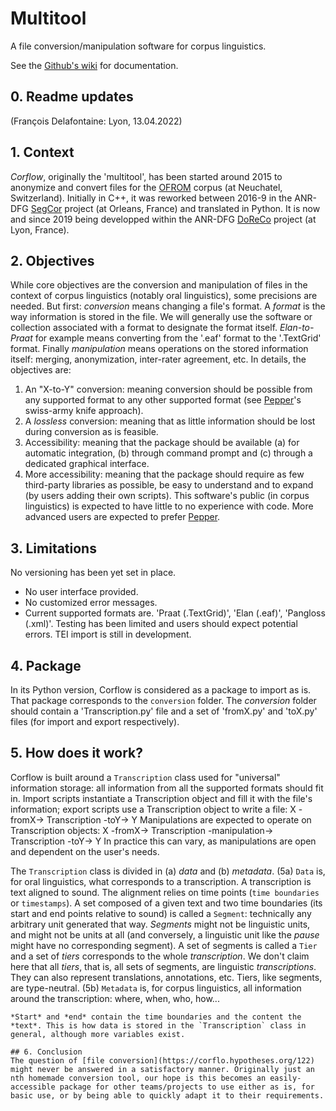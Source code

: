 # Multitool
A file conversion/manipulation software for corpus linguistics.

See the [Github's wiki](https://github.com/DoReCo/corflow/wiki) for documentation.

## 0. Readme updates
(François Delafontaine: Lyon, 13.04.2022)

## 1. Context
*Corflow*, originally the 'multitool', has been started around 2015 to anonymize and convert files for the [OFROM](http://www11.unine.ch/) corpus (at Neuchatel, Switzerland). Initially in C++, it was reworked between 2016-9 in the ANR-DFG [SegCor](segcor.cnrs.fr) project (at Orleans, France) and translated in Python. It is now and since 2019 being developped within the ANR-DFG [DoReCo](http://www.doreco.info/) project (at Lyon, France). 

## 2. Objectives
While core objectives are the conversion and manipulation of files in the context of corpus linguistics (notably oral linguistics), some precisions are needed.
But first: *conversion* means changing a file's format. A *format* is the way information is stored in the file. We will generally use the software or collection associated with a format to designate the format itself. *Elan-to-Praat* for example means converting from the '.eaf' format to the '.TextGrid' format. Finally *manipulation* means operations on the stored information itself: merging, anonymization, inter-rater agreement, etc. 
In details, the objectives are:
1. An "X-to-Y" conversion: meaning conversion should be possible from any supported format to any other supported format (see [Pepper](https://corpus-tools.org/pepper/)'s swiss-army knife approach).
2. A *lossless* conversion: meaning that as little information should be lost during conversion as is feasible. 
3. Accessibility: meaning that the package should be available (a) for automatic integration, (b) through command prompt and (c) through a dedicated graphical interface.
4. More accessibility: meaning that the package should require as few third-party libraries as possible, be easy to understand and to expand (by users adding their own scripts).
This software's public (in corpus linguistics) is expected to have little to no experience with code. More advanced users are expected to prefer [Pepper](https://corpus-tools.org/pepper/). 

## 3. Limitations
No versioning has been yet set in place.
* No user interface provided.
* No customized error messages.
* Current supported formats are. 'Praat (.TextGrid)', 'Elan (.eaf)', 'Pangloss (.xml)'.
Testing has been limited and users should expect potential errors. TEI import is still in development. 

## 4. Package
In its Python version, Corflow is considered as a package to import as is. That package corresponds to the `conversion` folder.
The *conversion* folder should contain a 'Transcription.py' file and a set of 'fromX.py' and 'toX.py' files (for import and export respectively). 

## 5. How does it work?
Corflow is built around a `Transcription` class used for "universal" information storage: all information from all the supported formats should fit in. Import scripts instantiate a Transcription object and fill it with the file's information; export scripts use a Transcription object to write a file:
    X -fromX-> Transcription -toY-> Y
Manipulations are expected to operate on Transcription objects:
    X -fromX-> Transcription -manipulation-> Transcription -toY-> Y
In practice this can vary, as manipulations are open and dependent on the user's needs. 

The `Transcription` class is divided in (a) *data* and (b) *metadata*.
(5a) `Data` is, for oral linguistics, what corresponds to a transcription. A transcription is text aligned to sound. The alignment relies on time points (`time boundaries` or `timestamps`). A set composed of a given text and two time boundaries (its start and end points relative to sound) is called a `Segment`: technically any arbitrary unit generated that way. *Segments* might not be linguistic units, and might not be units at all (and conversely, a linguistic unit like the *pause* might have no corresponding segment). A set of segments is called a `Tier` and a set of *tiers* corresponds to the whole *transcription*.
We don't claim here that all *tiers*, that is, all sets of segments, are linguistic *transcriptions*. They can also represent translations, annotations, etc. Tiers, like segments, are type-neutral. 
(5b) `Metadata` is, for corpus linguistics, all information around the transcription: where, when, who, how... 

```
*Start* and *end* contain the time boundaries and the content the *text*. This is how data is stored in the `Transcription` class in general, although more variables exist.

## 6. Conclusion
The question of [file conversion](https://corflo.hypotheses.org/122) might never be answered in a satisfactory manner. Originally just an nth homemade conversion tool, our hope is this becomes an easily-accessible package for other teams/projects to use either as is, for basic use, or by being able to quickly adapt it to their requirements.
